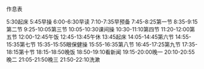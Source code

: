  作息表
 
 5:30起床
 5:45早操
 6:00-6:30早读
 7:10-7:35早预备
 7:45-8:25第一节
 8:35-9:15第二节
 9:25-10:05第三节
 10:05-10:30课间操
 10:30-11:10第四节
 11:20-12:00第五节
 12:00-12:45午饭
 12:45-13:45午休
 13:45起床
 14:05-14:45第六节
 14:55-15:35第七节
 15:35-15:55眼保健操
 15:55-16:35第八节
 16:45-17:25第九节
 17:35-18:15第十节
 18:15-18:50晚饭
 18:50-19:10看新闻
 19:15-20:00晚一
 20:10-20:55晚二
 21:05-21:50晚三
 21:50-22:10洗漱
